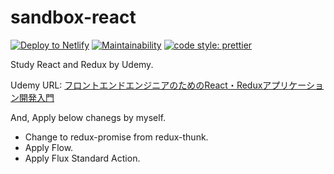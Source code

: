 # sandbox-react
<!-- Markdown snippet -->
[![Deploy to Netlify](https://www.netlify.com/img/deploy/button.svg)](https://app.netlify.com/start/deploy?repository=https://github.com/budougumi0617/udemy_react)
[![Maintainability](https://api.codeclimate.com/v1/badges/4dd379b67640bc0c9d19/maintainability)](https://codeclimate.com/github/budougumi0617/sandbox-react/maintainability)
[![code style: prettier](https://img.shields.io/badge/code_style-prettier-ff69b4.svg?style=flat-square)](https://github.com/prettier/prettier)

Study React and Redux by Udemy.

Udemy URL: [フロントエンドエンジニアのためのReact・Reduxアプリケーション開発入門](https://www.udemy.com/react-application-development/)

And, Apply below chanegs by myself.

- Change to redux-promise from redux-thunk.
- Apply Flow.
- Apply Flux Standard Action.
